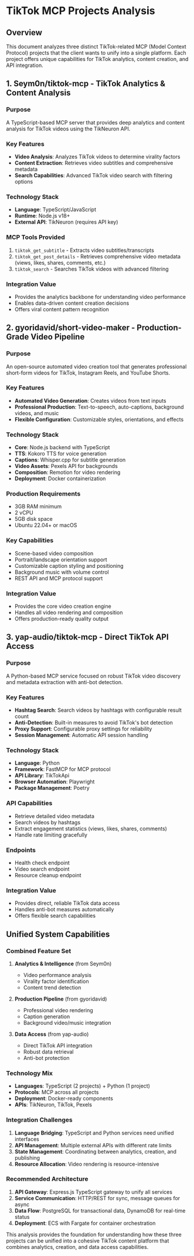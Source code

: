 # TikTok MCP Projects Analysis

## Overview
This document analyzes three distinct TikTok-related MCP (Model Context Protocol) projects that the client wants to unify into a single platform. Each project offers unique capabilities for TikTok analytics, content creation, and API integration.

## 1. Seym0n/tiktok-mcp - TikTok Analytics & Content Analysis

### Purpose
A TypeScript-based MCP server that provides deep analytics and content analysis for TikTok videos using the TikNeuron API.

### Key Features
- **Video Analysis**: Analyzes TikTok videos to determine virality factors
- **Content Extraction**: Retrieves video subtitles and comprehensive metadata
- **Search Capabilities**: Advanced TikTok video search with filtering options

### Technology Stack
- **Language**: TypeScript/JavaScript
- **Runtime**: Node.js v18+
- **External API**: TikNeuron (requires API key)

### MCP Tools Provided
1. `tiktok_get_subtitle` - Extracts video subtitles/transcripts
2. `tiktok_get_post_details` - Retrieves comprehensive video metadata (views, likes, shares, comments, etc.)
3. `tiktok_search` - Searches TikTok videos with advanced filtering

### Integration Value
- Provides the analytics backbone for understanding video performance
- Enables data-driven content creation decisions
- Offers viral content pattern recognition

## 2. gyoridavid/short-video-maker - Production-Grade Video Pipeline

### Purpose
An open-source automated video creation tool that generates professional short-form videos for TikTok, Instagram Reels, and YouTube Shorts.

### Key Features
- **Automated Video Generation**: Creates videos from text inputs
- **Professional Production**: Text-to-speech, auto-captions, background videos, and music
- **Flexible Configuration**: Customizable styles, orientations, and effects

### Technology Stack
- **Core**: Node.js backend with TypeScript
- **TTS**: Kokoro TTS for voice generation
- **Captions**: Whisper.cpp for subtitle generation
- **Video Assets**: Pexels API for backgrounds
- **Composition**: Remotion for video rendering
- **Deployment**: Docker containerization

### Production Requirements
- 3GB RAM minimum
- 2 vCPU
- 5GB disk space
- Ubuntu 22.04+ or macOS

### Key Capabilities
- Scene-based video composition
- Portrait/landscape orientation support
- Customizable caption styling and positioning
- Background music with volume control
- REST API and MCP protocol support

### Integration Value
- Provides the core video creation engine
- Handles all video rendering and composition
- Offers production-ready quality output

## 3. yap-audio/tiktok-mcp - Direct TikTok API Access

### Purpose
A Python-based MCP service focused on robust TikTok video discovery and metadata extraction with anti-bot detection.

### Key Features
- **Hashtag Search**: Search videos by hashtags with configurable result count
- **Anti-Detection**: Built-in measures to avoid TikTok's bot detection
- **Proxy Support**: Configurable proxy settings for reliability
- **Session Management**: Automatic API session handling

### Technology Stack
- **Language**: Python
- **Framework**: FastMCP for MCP protocol
- **API Library**: TikTokApi
- **Browser Automation**: Playwright
- **Package Management**: Poetry

### API Capabilities
- Retrieve detailed video metadata
- Search videos by hashtags
- Extract engagement statistics (views, likes, shares, comments)
- Handle rate limiting gracefully

### Endpoints
- Health check endpoint
- Video search endpoint
- Resource cleanup endpoint

### Integration Value
- Provides direct, reliable TikTok data access
- Handles anti-bot measures automatically
- Offers flexible search capabilities

## Unified System Capabilities

### Combined Feature Set
1. **Analytics & Intelligence** (from Seym0n)
   - Video performance analysis
   - Virality factor identification
   - Content trend detection

2. **Production Pipeline** (from gyoridavid)
   - Professional video rendering
   - Caption generation
   - Background video/music integration

3. **Data Access** (from yap-audio)
   - Direct TikTok API integration
   - Robust data retrieval
   - Anti-bot protection

### Technology Mix
- **Languages**: TypeScript (2 projects) + Python (1 project)
- **Protocols**: MCP across all projects
- **Deployment**: Docker-ready components
- **APIs**: TikNeuron, TikTok, Pexels

### Integration Challenges
1. **Language Bridging**: TypeScript and Python services need unified interfaces
2. **API Management**: Multiple external APIs with different rate limits
3. **State Management**: Coordinating between analytics, creation, and publishing
4. **Resource Allocation**: Video rendering is resource-intensive

### Recommended Architecture
1. **API Gateway**: Express.js TypeScript gateway to unify all services
2. **Service Communication**: HTTP/REST for sync, message queues for async
3. **Data Flow**: PostgreSQL for transactional data, DynamoDB for real-time status
4. **Deployment**: ECS with Fargate for container orchestration

This analysis provides the foundation for understanding how these three projects can be unified into a cohesive TikTok content platform that combines analytics, creation, and data access capabilities.